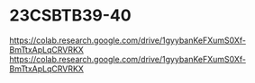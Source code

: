 # 23CSBTB39-40
https://colab.research.google.com/drive/1gyybanKeFXumS0Xf-BmTtxApLqCRVRKX
https://colab.research.google.com/drive/1gyybanKeFXumS0Xf-BmTtxApLqCRVRKX
